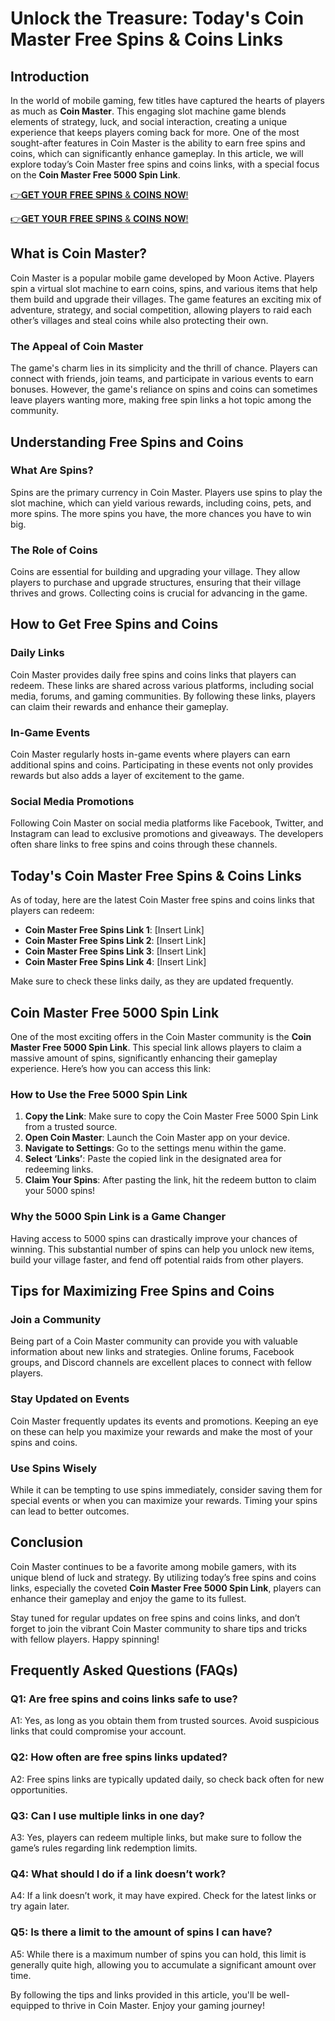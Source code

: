 # Unlock the Treasure: Today's Coin Master Free Spins & Coins Links

## Introduction

In the world of mobile gaming, few titles have captured the hearts of players as much as **Coin Master**. This engaging slot machine game blends elements of strategy, luck, and social interaction, creating a unique experience that keeps players coming back for more. One of the most sought-after features in Coin Master is the ability to earn free spins and coins, which can significantly enhance gameplay. In this article, we will explore today’s Coin Master free spins and coins links, with a special focus on the **Coin Master Free 5000 Spin Link**. 

[👉𝐆𝐄𝐓 𝐘𝐎𝐔𝐑 𝐅𝐑𝐄𝐄 𝐒𝐏𝐈𝐍𝐒 & 𝐂𝐎𝐈𝐍𝐒 𝐍𝐎𝐖!](http://todaylink.site/Coinspins/)

[👉𝐆𝐄𝐓 𝐘𝐎𝐔𝐑 𝐅𝐑𝐄𝐄 𝐒𝐏𝐈𝐍𝐒 & 𝐂𝐎𝐈𝐍𝐒 𝐍𝐎𝐖!](http://todaylink.site/Coinspins/)


## What is Coin Master?

Coin Master is a popular mobile game developed by Moon Active. Players spin a virtual slot machine to earn coins, spins, and various items that help them build and upgrade their villages. The game features an exciting mix of adventure, strategy, and social competition, allowing players to raid each other’s villages and steal coins while also protecting their own. 

### The Appeal of Coin Master

The game's charm lies in its simplicity and the thrill of chance. Players can connect with friends, join teams, and participate in various events to earn bonuses. However, the game's reliance on spins and coins can sometimes leave players wanting more, making free spin links a hot topic among the community.

## Understanding Free Spins and Coins

### What Are Spins?

Spins are the primary currency in Coin Master. Players use spins to play the slot machine, which can yield various rewards, including coins, pets, and more spins. The more spins you have, the more chances you have to win big.

### The Role of Coins

Coins are essential for building and upgrading your village. They allow players to purchase and upgrade structures, ensuring that their village thrives and grows. Collecting coins is crucial for advancing in the game.

## How to Get Free Spins and Coins

### Daily Links

Coin Master provides daily free spins and coins links that players can redeem. These links are shared across various platforms, including social media, forums, and gaming communities. By following these links, players can claim their rewards and enhance their gameplay.

### In-Game Events

Coin Master regularly hosts in-game events where players can earn additional spins and coins. Participating in these events not only provides rewards but also adds a layer of excitement to the game.

### Social Media Promotions

Following Coin Master on social media platforms like Facebook, Twitter, and Instagram can lead to exclusive promotions and giveaways. The developers often share links to free spins and coins through these channels.

## Today's Coin Master Free Spins & Coins Links

As of today, here are the latest Coin Master free spins and coins links that players can redeem:

- **Coin Master Free Spins Link 1**: [Insert Link]
- **Coin Master Free Spins Link 2**: [Insert Link]
- **Coin Master Free Spins Link 3**: [Insert Link]
- **Coin Master Free Spins Link 4**: [Insert Link]

Make sure to check these links daily, as they are updated frequently.

## Coin Master Free 5000 Spin Link

One of the most exciting offers in the Coin Master community is the **Coin Master Free 5000 Spin Link**. This special link allows players to claim a massive amount of spins, significantly enhancing their gameplay experience. Here’s how you can access this link:

### How to Use the Free 5000 Spin Link

1. **Copy the Link**: Make sure to copy the Coin Master Free 5000 Spin Link from a trusted source.
2. **Open Coin Master**: Launch the Coin Master app on your device.
3. **Navigate to Settings**: Go to the settings menu within the game.
4. **Select ‘Links’**: Paste the copied link in the designated area for redeeming links.
5. **Claim Your Spins**: After pasting the link, hit the redeem button to claim your 5000 spins!

### Why the 5000 Spin Link is a Game Changer

Having access to 5000 spins can drastically improve your chances of winning. This substantial number of spins can help you unlock new items, build your village faster, and fend off potential raids from other players.

## Tips for Maximizing Free Spins and Coins

### Join a Community

Being part of a Coin Master community can provide you with valuable information about new links and strategies. Online forums, Facebook groups, and Discord channels are excellent places to connect with fellow players.

### Stay Updated on Events

Coin Master frequently updates its events and promotions. Keeping an eye on these can help you maximize your rewards and make the most of your spins and coins.

### Use Spins Wisely

While it can be tempting to use spins immediately, consider saving them for special events or when you can maximize your rewards. Timing your spins can lead to better outcomes.

## Conclusion

Coin Master continues to be a favorite among mobile gamers, with its unique blend of luck and strategy. By utilizing today’s free spins and coins links, especially the coveted **Coin Master Free 5000 Spin Link**, players can enhance their gameplay and enjoy the game to its fullest.

Stay tuned for regular updates on free spins and coins links, and don’t forget to join the vibrant Coin Master community to share tips and tricks with fellow players. Happy spinning!

## Frequently Asked Questions (FAQs)

### Q1: Are free spins and coins links safe to use?

A1: Yes, as long as you obtain them from trusted sources. Avoid suspicious links that could compromise your account.

### Q2: How often are free spins links updated?

A2: Free spins links are typically updated daily, so check back often for new opportunities.

### Q3: Can I use multiple links in one day?

A3: Yes, players can redeem multiple links, but make sure to follow the game’s rules regarding link redemption limits.

### Q4: What should I do if a link doesn’t work?

A4: If a link doesn’t work, it may have expired. Check for the latest links or try again later.

### Q5: Is there a limit to the amount of spins I can have?

A5: While there is a maximum number of spins you can hold, this limit is generally quite high, allowing you to accumulate a significant amount over time.

By following the tips and links provided in this article, you'll be well-equipped to thrive in Coin Master. Enjoy your gaming journey!
